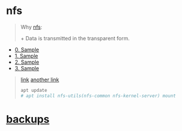 # nfs

> Why [nfs](https://sungup.github.io/2020/01/15/How-to-Setup-the-NFS-on-Ubuntu.html):
>
> \+ Data is transmitted in the transparent form.

- [0. Sample](0sampleREADME.md) 
- [1. Sample](1sampleREADME.md)
- [2. Sample](2sampleREADME.md)
- [3. Sample](3sampleREADME.md)

> [link](https://nfs.sourceforge.net/nfs-howto/ar01s02.html)
> [another link](https://packages.ubuntu.com/ru/bionic/nfs-kernel-server)
>
> ```sh
> apt update
> # apt install nfs-utils(nfs-common nfs-kernel-server) mount
> ```

# [backups](https://ubuntu.com/server/docs/backups-introduction)
